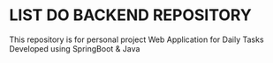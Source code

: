 # LIST DO BACKEND REPOSITORY
This repository is for personal project Web Application for Daily Tasks
Developed using SpringBoot & Java
